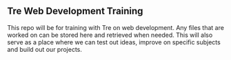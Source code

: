## Tre Web Development Training

This repo will be for training with Tre on web development. Any files that are worked on can be stored here and retrieved when needed. This will also serve as a place where we can test out ideas, improve on specific subjects and build out our projects.
